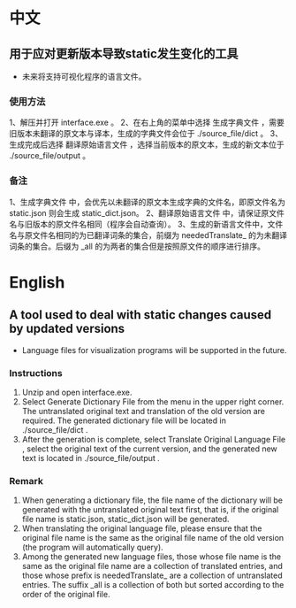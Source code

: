 # 中文
## 用于应对更新版本导致static发生变化的工具
- 未来将支持可视化程序的语言文件。


### 使用方法
1、解压并打开 interface.exe 。
2、在右上角的菜单中选择 生成字典文件 ，需要旧版本未翻译的原文本与译本，生成的字典文件会位于 ./source_file/dict 。
3、生成完成后选择 翻译原始语言文件 ，选择当前版本的原文本，生成的新文本位于 ./source_file/output 。

### 备注
1、生成字典文件 中，会优先以未翻译的原文本生成字典的文件名，即原文件名为 static.json 则会生成 static_dict.json。
2、翻译原始语言文件 中，请保证原文件名与旧版本的原文件名相同（程序会自动查询）。
3、生成的新语言文件中，文件名与原文件名相同的为已翻译词条的集合，前缀为 neededTranslate_ 的为未翻译词条的集合。后缀为 _all 的为两者的集合但是按照原文件的顺序进行排序。

# English
## A tool used to deal with static changes caused by updated versions
- Language files for visualization programs will be supported in the future.


### Instructions
1. Unzip and open interface.exe.
2. Select Generate Dictionary File from the menu in the upper right corner. The untranslated original text and translation of the old version are required. The generated dictionary file will be located in ./source_file/dict .
3. After the generation is complete, select Translate Original Language File , select the original text of the current version, and the generated new text is located in ./source_file/output .

### Remark
1. When generating a dictionary file, the file name of the dictionary will be generated with the untranslated original text first, that is, if the original file name is static.json, static_dict.json will be generated.
2. When translating the original language file, please ensure that the original file name is the same as the original file name of the old version (the program will automatically query).
3. Among the generated new language files, those whose file name is the same as the original file name are a collection of translated entries, and those whose prefix is neededTranslate_ are a collection of untranslated entries. The suffix _all is a collection of both but sorted according to the order of the original file.
